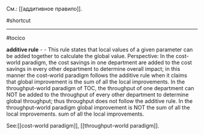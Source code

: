 См.: [[аддитивное правило]].

#shortcut




<hr/>

#tocico

<b>additive rule</b> -  - This rule states that local values of a given parameter can be added together to calculate the global value. 
Perspective: In the cost-world paradigm, the cost savings in one department are added to the cost savings in every other department to determine overall impact; in this manner the cost-world paradigm follows the additive rule when it claims that global improvement is the sum of all the local improvements. In the throughput-world paradigm of TOC, the throughput of one department can NOT be added to the throughput of every other department to determine global throughput; thus throughput does not follow the additive rule. In the throughput-world paradigm global improvement is NOT the sum of all the local improvements. sum of all the local improvements. 



See:[[cost-world paradigm]], [[throughput-world paradigm]].

